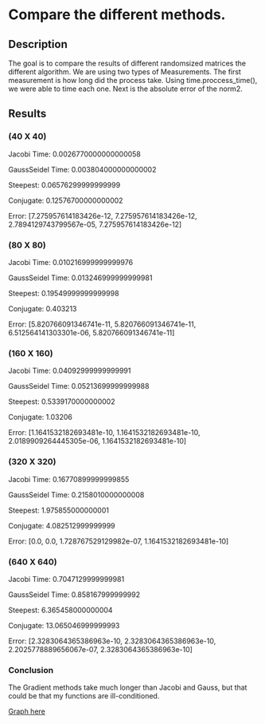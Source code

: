 # Compare the different methods.

## Description
The goal is to compare the results of different randomsized matrices the different algorithm. We are using two types of Measurements. 
The first measurement is how long did the process take. Using time.proccess_time(), we were able to time each one. Next is the absolute error of the norm2.

## Results

### (40 X 40)

Jacobi Time:  0.0026770000000000058

GaussSeidel Time: 0.003804000000000002

Steepest:  0.06576299999999999

Conjugate:  0.12576700000000002

Error: [7.275957614183426e-12, 7.275957614183426e-12, 2.7894129743799567e-05, 7.275957614183426e-12]

### (80 X 80)

Jacobi Time:  0.010216999999999976

GaussSeidel Time: 0.013246999999999981

Steepest:  0.19549999999999998

Conjugate:  0.403213

Error: [5.820766091346741e-11, 5.820766091346741e-11, 6.512564141303301e-06, 5.820766091346741e-11]

### (160 X 160)

Jacobi Time:  0.04092999999999991

GaussSeidel Time: 0.05213699999999988

Steepest:  0.5339170000000002

Conjugate:  1.03206

Error: [1.1641532182693481e-10, 1.1641532182693481e-10, 2.0189909264445305e-06, 1.1641532182693481e-10]

### (320 X 320)

Jacobi Time:  0.16770899999999855

GaussSeidel Time: 0.2158010000000008

Steepest:  1.975855000000001

Conjugate:  4.082512999999999

Error: [0.0, 0.0, 1.728767529129982e-07, 1.1641532182693481e-10]

### (640 X 640)

Jacobi Time:  0.7047129999999981

GaussSeidel Time: 0.858167999999992

Steepest:  6.365458000000004

Conjugate:  13.065046999999993

Error: [2.3283064365386963e-10, 2.3283064365386963e-10, 2.2025778889656067e-07, 2.3283064365386963e-10]

### Conclusion

The Gradient methods take much longer than Jacobi and Gauss, but that could be that my functions are ill-conditioned.

[Graph here](https://github.com/Alekoll/Math4610/blob/master/Homework/Task_Set_5/Problem10/DifferentIterative.pdf)








